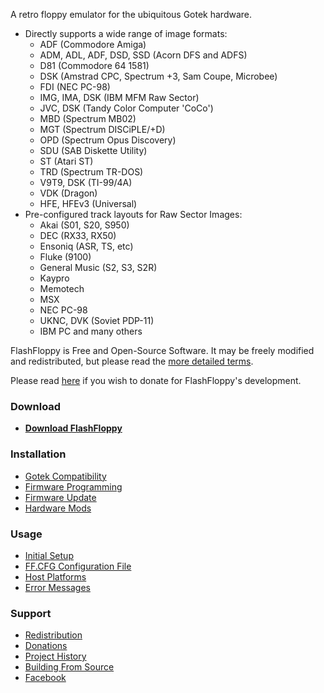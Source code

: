 A retro floppy emulator for the ubiquitous Gotek hardware.
- Directly supports a wide range of image formats:
  - ADF (Commodore Amiga)
  - ADM, ADL, ADF, DSD, SSD (Acorn DFS and ADFS)
  - D81 (Commodore 64 1581)
  - DSK (Amstrad CPC, Spectrum +3, Sam Coupe, Microbee)
  - FDI (NEC PC-98)
  - IMG, IMA, DSK (IBM MFM Raw Sector)
  - JVC, DSK (Tandy Color Computer 'CoCo')
  - MBD (Spectrum MB02)
  - MGT (Spectrum DISCiPLE/+D)
  - OPD (Spectrum Opus Discovery)
  - SDU (SAB Diskette Utility)
  - ST (Atari ST)
  - TRD (Spectrum TR-DOS)
  - V9T9, DSK (TI-99/4A)
  - VDK (Dragon)
  - HFE, HFEv3 (Universal)
- Pre-configured track layouts for Raw Sector Images:
  - Akai (S01, S20, S950)
  - DEC (RX33, RX50)
  - Ensoniq (ASR, TS, etc)
  - Fluke (9100)
  - General Music (S2, S3, S2R)
  - Kaypro
  - Memotech
  - MSX
  - NEC PC-98
  - UKNC, DVK (Soviet PDP-11)
  - IBM PC and many others

FlashFloppy is Free and Open-Source Software. It may be freely
modified and redistributed, but please read the [more detailed
terms](Redistribution).

Please read [here](Donations) if you wish to donate for FlashFloppy's
development.

### Download
 - [**Download FlashFloppy**](Downloads)

### Installation
- [Gotek Compatibility](Gotek-Compatibility)
- [Firmware Programming](Firmware-Programming)
- [Firmware Update](Firmware-Update)
- [Hardware Mods](Hardware-Mods)

### Usage
- [Initial Setup](Initial-Setup)
- [FF.CFG Configuration File](FF.CFG-Configuration-File)
- [Host Platforms](Host-Platforms)
- [Error Messages](Error-Messages)

### Support
- [Redistribution](Redistribution)
- [Donations](Donations)
- [Project History](Project-History)
- [Building From Source](Building-From-Source)
- [Facebook][facebook]

[facebook]: https://www.facebook.com/groups/820618618098373/
